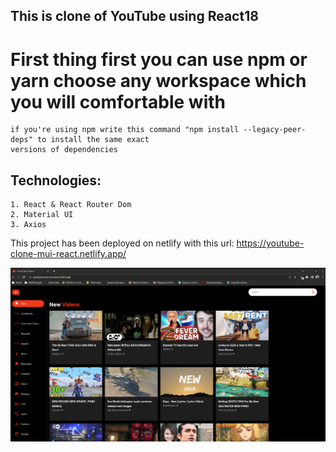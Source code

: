 ## This is clone of YouTube using React18 

# First thing first you can use npm or yarn choose any workspace which you will comfortable with
    if you're using npm write this command "npm install --legacy-peer-deps" to install the same exact
    versions of dependencies

## Technologies:
    1. React & React Router Dom
    2. Material UI
    3. Axios



This project has been deployed on netlify with this url: https://youtube-clone-mui-react.netlify.app/

![Youtube](./public/youtube.png)
